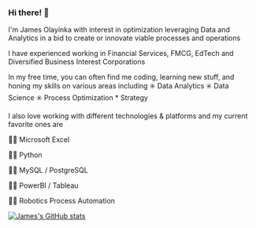 ### Hi there! 👋

I'm James Olayinka with interest in optimization leveraging Data and Analytics in a bid to create or innovate viable processes and operations 

I have experienced working in Financial Services, FMCG, EdTech and Diversified Business Interest Corporations

In my free time, you can often find me coding, learning new stuff, and honing my skills on various areas including 
✳️ Data Analytics ✳️ Data Science ✳️ Process Optimization * Strategy

I also love working with different technologies & platforms and my current favorite ones are

🧑‍💻 Microsoft Excel

🧑‍💻 Python

🧑‍💻 MySQL / PostgreSQL

🧑‍💻 PowerBI / Tableau

🧑‍💻 Robotics Process Automation

[![James's GitHub stats](https://github-readme-stats.vercel.app/api?username=OlayinkaJames01)](https://github.com/OlayinkaJames01/github-readme-stats)

